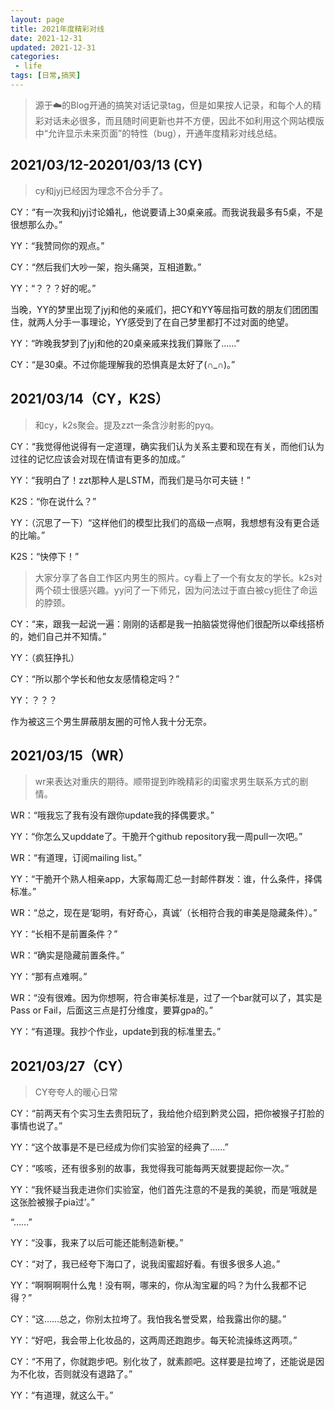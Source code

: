 ```yaml
---
layout: page
title: 2021年度精彩对线
date: 2021-12-31
updated: 2021-12-31
categories:
 - life
tags: [日常,搞笑]
---
```


> 源于☁️的Blog开通的搞笑对话记录tag，但是如果按人记录，和每个人的精彩对话未必很多，而且随时间更新也并不方便，因此不如利用这个网站模版中“允许显示未来页面”的特性（bug），开通年度精彩对线总结。

## 2021/03/12-20201/03/13 (CY)

> cy和jyj已经因为理念不合分手了。

CY：“有一次我和jyj讨论婚礼，他说要请上30桌亲戚。而我说我最多有5桌，不是很想那么办。”

YY：“我赞同你的观点。”

CY：“然后我们大吵一架，抱头痛哭，互相道歉。”

YY：“？？？好的呢。”

当晚，YY的梦里出现了jyj和他的亲戚们，把CY和YY等屈指可数的朋友们团团围住，就两人分手一事理论，YY感受到了在自己梦里都打不过对面的绝望。

YY：“昨晚我梦到了jyj和他的20桌亲戚来找我们算账了……”

CY：“是30桌。不过你能理解我的恐惧真是太好了(∩_∩)。”

## 2021/03/14（CY，K2S）

> 和cy，k2s聚会。提及zzt一条含沙射影的pyq。

CY：“我觉得他说得有一定道理，确实我们认为关系主要和现在有关，而他们认为过往的记忆应该会对现在情谊有更多的加成。”

YY：“我明白了！zzt那种人是LSTM，而我们是马尔可夫链！”

K2S：“你在说什么？”

YY：（沉思了一下）“这样他们的模型比我们的高级一点啊，我想想有没有更合适的比喻。”

K2S：“快停下！”

> 大家分享了各自工作区内男生的照片。cy看上了一个有女友的学长。k2s对两个硕士很感兴趣。yy问了一下师兄，因为问法过于直白被cy扼住了命运的脖颈。

CY：“来，跟我一起说一遍：刚刚的话都是我一拍脑袋觉得他们很配所以牵线搭桥的，她们自己并不知情。”

YY：（疯狂挣扎）

CY：“所以那个学长和他女友感情稳定吗？”

YY：？？？

作为被这三个男生屏蔽朋友圈的可怜人我十分无奈。

## 2021/03/15（WR）

> wr来表达对重庆的期待。顺带提到昨晚精彩的闺蜜求男生联系方式的剧情。

WR：“哦我忘了我有没有跟你update我的择偶要求。”

YY：“你怎么又upddate了。干脆开个github repository我一周pull一次吧。”

WR：“有道理，订阅mailing list。”

YY：“干脆开个熟人相亲app，大家每周汇总一封邮件群发：谁，什么条件，择偶标准。”

WR：“总之，现在是‘聪明，有好奇心，真诚’（长相符合我的审美是隐藏条件）。”

YY：“长相不是前置条件？”

WR：“确实是隐藏前置条件。”

YY：“那有点难啊。”

WR：“没有很难。因为你想啊，符合审美标准是，过了一个bar就可以了，其实是Pass or Fail，后面这三点是打分维度，要算gpa的。”

YY：“有道理。我抄个作业，update到我的标准里去。”

## 2021/03/27（CY）

> CY夸夸人的暖心日常

CY：“前两天有个实习生去贵阳玩了，我给他介绍到黔灵公园，把你被猴子打脸的事情也说了。”

YY：“这个故事是不是已经成为你们实验室的经典了……”

CY：“咳咳，还有很多别的故事，我觉得我可能每两天就要提起你一次。”

YY：“我怀疑当我走进你们实验室，他们首先注意的不是我的美貌，而是‘哦就是这张脸被猴子pia过’。”

“……”

YY：“没事，我来了以后可能还能制造新梗。”

CY：“对了，我已经夸下海口了，说我闺蜜超好看。有很多很多人追。”

YY：“啊啊啊啊什么鬼！没有啊，哪来的，你从淘宝雇的吗？为什么我都不记得？”

CY：“这……总之，你别太拉垮了。我怕我名誉受累，给我露出你的腿。”

YY：“好吧，我会带上化妆品的，这两周还跑跑步。每天轮流操练这两项。”

CY：“不用了，你就跑步吧。别化妆了，就素颜吧。这样要是拉垮了，还能说是因为不化妆，否则就没有退路了。”

YY：“有道理，就这么干。”
